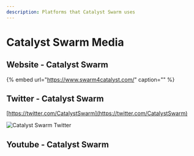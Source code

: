 ```yaml
---
description: Platforms that Catalyst Swarm uses
---
```


# Catalyst Swarm Media

## Website - Catalyst Swarm 

{% embed url="https://www.swarm4catalyst.com/" caption="" %}

## Twitter - Catalyst Swarm 

[https://twitter.com/CatalystSwarm](https://twitter.com/CatalystSwarm)

![Catalyst Swarm Twitter](https://user-images.githubusercontent.com/25156451/123838126-89811700-d903-11eb-9615-712ac4aab4f3.png)



## Youtube - Catalyst Swarm 

